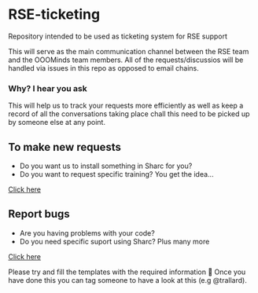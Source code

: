 # RSE-ticketing
Repository intended to be used as ticketing system for RSE support


This will serve as the main communication channel between the RSE team and the OOOMinds team members. All of the requests/discussios will be handled via issues in this repo as opposed to email chains.

### Why? I hear you ask
This will help us to track your requests more efficiently as well as keep a record of all the conversations taking place chall this need to be picked up by someone else at any point. 

## To make new requests
- Do you want us to install something in Sharc for you?
- Do you want to request specific training?
You get the idea...

[Click here](https://github.com/ooominds/RSE-ticketing/issues/new?template=request.md)

## Report bugs
- Are you having problems with your code?
- Do you need specific suport using Sharc?
Plus many more

[Click here](https://github.com/ooominds/RSE-ticketing/issues/new?template=bug.md)

Please try and fill the templates with the required information 📝
Once you have done this you can tag someone to have a look at this (e.g @trallard). 

